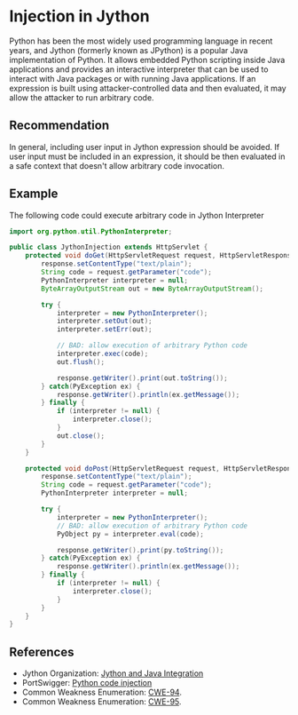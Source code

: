 # Injection in Jython
Python has been the most widely used programming language in recent years, and Jython (formerly known as JPython) is a popular Java implementation of Python. It allows embedded Python scripting inside Java applications and provides an interactive interpreter that can be used to interact with Java packages or with running Java applications. If an expression is built using attacker-controlled data and then evaluated, it may allow the attacker to run arbitrary code.


## Recommendation
In general, including user input in Jython expression should be avoided. If user input must be included in an expression, it should be then evaluated in a safe context that doesn't allow arbitrary code invocation.


## Example
The following code could execute arbitrary code in Jython Interpreter


```java
import org.python.util.PythonInterpreter;

public class JythonInjection extends HttpServlet {
    protected void doGet(HttpServletRequest request, HttpServletResponse response) throws ServletException, IOException {
        response.setContentType("text/plain");
        String code = request.getParameter("code");
        PythonInterpreter interpreter = null;
        ByteArrayOutputStream out = new ByteArrayOutputStream();

        try {
            interpreter = new PythonInterpreter();
            interpreter.setOut(out);
            interpreter.setErr(out);

            // BAD: allow execution of arbitrary Python code
            interpreter.exec(code);
            out.flush();

            response.getWriter().print(out.toString());
        } catch(PyException ex) {
            response.getWriter().println(ex.getMessage());
        } finally {
            if (interpreter != null) {
                interpreter.close();
            }
            out.close();
        }
    }

    protected void doPost(HttpServletRequest request, HttpServletResponse response) throws ServletException, IOException {
        response.setContentType("text/plain");
        String code = request.getParameter("code");
        PythonInterpreter interpreter = null;

        try {
            interpreter = new PythonInterpreter();
            // BAD: allow execution of arbitrary Python code
            PyObject py = interpreter.eval(code);

            response.getWriter().print(py.toString());
        } catch(PyException ex) {
            response.getWriter().println(ex.getMessage());
        } finally {
            if (interpreter != null) {
                interpreter.close();
            }
        }
    }
}

```

## References
* Jython Organization: [Jython and Java Integration](https://jython.readthedocs.io/en/latest/JythonAndJavaIntegration/)
* PortSwigger: [Python code injection](https://portswigger.net/kb/issues/00100f10_python-code-injection)
* Common Weakness Enumeration: [CWE-94](https://cwe.mitre.org/data/definitions/94.html).
* Common Weakness Enumeration: [CWE-95](https://cwe.mitre.org/data/definitions/95.html).
